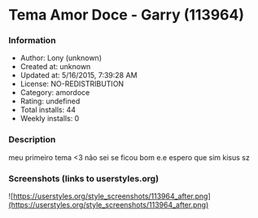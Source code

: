 # Tema Amor Doce - Garry (113964)

### Information
- Author: Lony (unknown)
- Created at: unknown
- Updated at: 5/16/2015, 7:39:28 AM
- License: NO-REDISTRIBUTION
- Category: amordoce
- Rating: undefined
- Total installs: 44
- Weekly installs: 0


### Description
meu primeiro tema <3
não sei se ficou bom e.e espero que sim
kisus sz


### Screenshots (links to userstyles.org)
![https://userstyles.org/style_screenshots/113964_after.png](https://userstyles.org/style_screenshots/113964_after.png)


